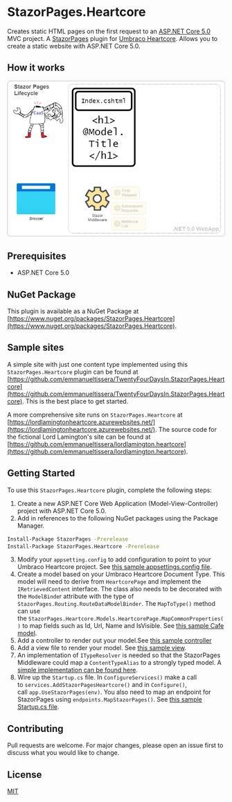 # StazorPages.Heartcore

Creates static HTML pages on the first request to an [ASP.NET Core 5.0](https://docs.microsoft.com/en-us/aspnet/core/release-notes/aspnetcore-5.0) MVC project. A [StazorPages](https://github.com/emmanueltissera/stazorpages) plugin for [Umbraco Heartcore](https://umbraco.com/products/umbraco-heartcore/). Allows you to create a static website with ASP.NET Core 5.0.

## How it works

![Stazor Pages Lifecycle](https://raw.githubusercontent.com/emmanueltissera/stazorpages/master/Assets/Images/stazor-pages-lifecycle.gif "Stazor Pages Lifecycle")

## Prerequisites

* ASP.NET Core 5.0

## NuGet Package

This plugin is available as a NuGet Package at [https://www.nuget.org/packages/StazorPages.Heartcore](https://www.nuget.org/packages/StazorPages.Heartcore).

## Sample sites

A simple site with just one content type implemented using this `StazorPages.Heartcore` plugin can be found at [https://github.com/emmanueltissera/TwentyFourDaysIn.StazorPages.Heartcore](https://github.com/emmanueltissera/TwentyFourDaysIn.StazorPages.Heartcore). This is the best place to get started.

A more comprehensive site runs on `StazorPages.Heartcore` at [https://lordlamingtonheartcore.azurewebsites.net/](https://lordlamingtonheartcore.azurewebsites.net/). The source code for the fictional Lord Lamington's site can be found at [https://github.com/emmanueltissera/lordlamington.heartcore](https://github.com/emmanueltissera/lordlamington.heartcore).

## Getting Started
To use this `StazorPages.Heartcore` plugin, complete the following steps:

1. Create a new ASP.NET Core Web Application (Model-View-Controller) project with ASP.NET Core 5.0.
2. Add in references to the following NuGet packages using the Package Manager.
```cmd
Install-Package StazorPages -Prerelease
Install-Package StazorPages.Heartcore -Prerelease
```
3. Modify your `appsetting.config` to add configuration to point to your Umbraco Heartcore project. See [this sample appsettings.config file](https://github.com/emmanueltissera/TwentyFourDaysIn.StazorPages.Heartcore/blob/master/TwentyFourDaysIn.StazorPages.Heartcore/appsettings.json).
4. Create a model based on your Umbraco Heartcore Document Type.  This model will need to derive from `HeartcorePage` and implement the `IRetrievedContent` interface. The class also needs to be decorated with the `ModelBinde`r attribute with the type of `StazorPages.Routing.RouteDataModelBinder`. The `MapToType()` method can use the `StazorPages.Heartcore.Models.HeartcorePage.MapCommonProperties()` to map fields such as Id, Url, Name and IsVisible. See [this sample Cafe model](https://github.com/emmanueltissera/TwentyFourDaysIn.StazorPages.Heartcore/blob/master/TwentyFourDaysIn.StazorPages.Heartcore/Models/Cafe.cs).
5. Add a controller to render out your model.See [this sample controller](https://github.com/emmanueltissera/TwentyFourDaysIn.StazorPages.Heartcore/blob/master/TwentyFourDaysIn.StazorPages.Heartcore/Controllers/CafeController.cs)
6. Add a view file to render your model. See [this sample view](https://github.com/emmanueltissera/TwentyFourDaysIn.StazorPages.Heartcore/blob/master/TwentyFourDaysIn.StazorPages.Heartcore/Views/Cafe/Index.cshtml).
7. An implementation of `ITypeResolver` is needed so that the StazorPages Middleware could map a `ContentTypeAlias` to a strongly typed model. A [simple implementation can be found here](https://github.com/emmanueltissera/TwentyFourDaysIn.StazorPages.Heartcore/blob/master/TwentyFourDaysIn.StazorPages.Heartcore/Resolvers/TypeResolver.cs).
8. Wire up the `Startup.cs` file. In `ConfigureServices()` make a call to `services.AddStazorPagesHeartcore()` and in `Configure()`, call `app.UseStazorPages(env)`. You also need to map an endpoint for StazorPages using `endpoints.MapStazorPages()`. See [this sample Startup.cs file](https://github.com/emmanueltissera/TwentyFourDaysIn.StazorPages.Heartcore/blob/master/TwentyFourDaysIn.StazorPages.Heartcore/Startup.cs).



## Contributing
Pull requests are welcome. For major changes, please open an issue first to discuss what you would like to change.

## License
[MIT](https://choosealicense.com/licenses/mit/)